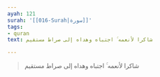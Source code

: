 ```yaml
---
ayah: 121
surah: '[[016-Surah|سورة]]'
tags:
- quran
text: شاكرا لأنعمه ۚ اجتباه وهداه إلى صراط مستقيم

---
```

> شاكرا لأنعمه ۚ اجتباه وهداه إلى صراط مستقيم

